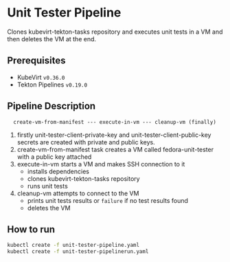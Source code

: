 # Unit Tester Pipeline

Clones kubevirt-tekton-tasks repository and executes unit tests in a VM and then deletes the VM at the end.


## Prerequisites

- KubeVirt `v0.36.0`
- Tekton Pipelines `v0.19.0`

## Pipeline Description

```
  create-vm-from-manifest --- execute-in-vm --- cleanup-vm (finally)
```

1. firstly unit-tester-client-private-key and unit-tester-client-public-key secrets are created with private and public keys.
2. create-vm-from-manifest task creates a VM called fedora-unit-tester with a public key attached
3. execute-in-vm starts a VM and makes SSH connection to it
    - installs dependencies
    - clones kubevirt-tekton-tasks repository
    - runs unit tests
4. cleanup-vm attempts to connect to the VM
    - prints unit tests results or `failure` if no test results found
    - deletes the VM


## How to run

```bash
kubectl create -f unit-tester-pipeline.yaml
kubectl create -f unit-tester-pipelinerun.yaml
```
